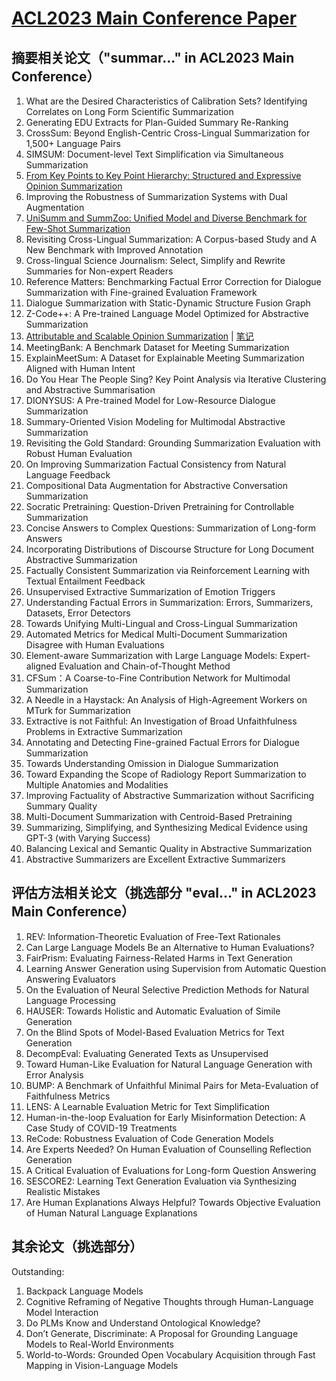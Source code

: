 # [ACL2023 Main Conference Paper](https://2023.aclweb.org/program/accepted_main_conference/)
## 摘要相关论文（"summar..." in ACL2023 Main Conference）
1. What are the Desired Characteristics of Calibration Sets? Identifying Correlates on Long Form Scientific Summarization
2. Generating EDU Extracts for Plan-Guided Summary Re-Ranking
3. CrossSum: Beyond English-Centric Cross-Lingual Summarization for 1,500+ Language Pairs
4. SIMSUM: Document-level Text Simplification via Simultaneous Summarization
5. [From Key Points to Key Point Hierarchy: Structured and Expressive Opinion Summarization](https://aclanthology.org/2023.acl-long.52.pdf)
6. Improving the Robustness of Summarization Systems with Dual Augmentation
7. [UniSumm and SummZoo: Unified Model and Diverse Benchmark for Few-Shot Summarization](https://aclanthology.org/2023.acl-long.718.pdf)
8. Revisiting Cross-Lingual Summarization: A Corpus-based Study and A New Benchmark with Improved Annotation
9. Cross-lingual Science Journalism: Select, Simplify and Rewrite Summaries for Non-expert Readers
10. Reference Matters: Benchmarking Factual Error Correction for Dialogue Summarization with Fine-grained Evaluation Framework
11. Dialogue Summarization with Static-Dynamic Structure Fusion Graph
12. Z-Code++: A Pre-trained Language Model Optimized for Abstractive Summarization
13. [Attributable and Scalable Opinion Summarization](https://aclanthology.org/2023.acl-long.473.pdf) | [笔记](https://github.com/wzl0228/note/blob/main/ACL2023/Attributable%20and%20Scalable%20Opinion%20Summarization/%E8%AE%BA%E6%96%87%E7%AC%94%E8%AE%B0-Attributable%20and%20Scalable%20Opinion%20Summarization.md)
14. MeetingBank: A Benchmark Dataset for Meeting Summarization
15. ExplainMeetSum: A Dataset for Explainable Meeting Summarization Aligned with Human Intent
16. Do You Hear The People Sing? Key Point Analysis via Iterative Clustering and Abstractive Summarisation
17. DIONYSUS: A Pre-trained Model for Low-Resource Dialogue Summarization
18. Summary-Oriented Vision Modeling for Multimodal Abstractive Summarization
19. Revisiting the Gold Standard: Grounding Summarization Evaluation with Robust Human Evaluation
20. On Improving Summarization Factual Consistency from Natural Language Feedback
21. Compositional Data Augmentation for Abstractive Conversation Summarization
22. Socratic Pretraining: Question-Driven Pretraining for Controllable Summarization
23. Concise Answers to Complex Questions: Summarization of Long-form Answers
24. Incorporating Distributions of Discourse Structure for Long Document Abstractive Summarization
25. Factually Consistent Summarization via Reinforcement Learning with Textual Entailment Feedback
26. Unsupervised Extractive Summarization of Emotion Triggers
27. Understanding Factual Errors in Summarization: Errors, Summarizers, Datasets, Error Detectors
28. Towards Unifying Multi-Lingual and Cross-Lingual Summarization
29. Automated Metrics for Medical Multi-Document Summarization Disagree with Human Evaluations
30. Element-aware Summarization with Large Language Models: Expert-aligned Evaluation and Chain-of-Thought Method
31. CFSum：A Coarse-to-Fine Contribution Network for Multimodal Summarization
32. A Needle in a Haystack: An Analysis of High-Agreement Workers on MTurk for Summarization
33. Extractive is not Faithful: An Investigation of Broad Unfaithfulness Problems in Extractive Summarization
34. Annotating and Detecting Fine-grained Factual Errors for Dialogue Summarization
35. Towards Understanding Omission in Dialogue Summarization
36. Toward Expanding the Scope of Radiology Report Summarization to Multiple Anatomies and Modalities
37. Improving Factuality of Abstractive Summarization without Sacrificing Summary Quality
38. Multi-Document Summarization with Centroid-Based Pretraining
39. Summarizing, Simplifying, and Synthesizing Medical Evidence using GPT-3 (with Varying Success)
40. Balancing Lexical and Semantic Quality in Abstractive Summarization
41. Abstractive Summarizers are Excellent Extractive Summarizers
## 评估方法相关论文（挑选部分 "eval..." in ACL2023 Main Conference）
1. REV: Information-Theoretic Evaluation of Free-Text Rationales
2. Can Large Language Models Be an Alternative to Human Evaluations?
3. FairPrism: Evaluating Fairness-Related Harms in Text Generation
4. Learning Answer Generation using Supervision from Automatic Question Answering Evaluators
5. On the Evaluation of Neural Selective Prediction Methods for Natural Language Processing
6. HAUSER: Towards Holistic and Automatic Evaluation of Simile Generation
7. On the Blind Spots of Model-Based Evaluation Metrics for Text Generation
8. DecompEval: Evaluating Generated Texts as Unsupervised
9. Toward Human-Like Evaluation for Natural Language Generation with Error Analysis
10. BUMP: A Benchmark of Unfaithful Minimal Pairs for Meta-Evaluation of Faithfulness Metrics
11. LENS: A Learnable Evaluation Metric for Text Simplification
12. Human-in-the-loop Evaluation for Early Misinformation Detection: A Case Study of COVID-19 Treatments
13. ReCode: Robustness Evaluation of Code Generation Models
14. Are Experts Needed? On Human Evaluation of Counselling Reflection Generation
15. A Critical Evaluation of Evaluations for Long-form Question Answering
16. SESCORE2: Learning Text Generation Evaluation via Synthesizing Realistic Mistakes
27. Are Human Explanations Always Helpful? Towards Objective Evaluation of Human Natural Language Explanations
## 其余论文（挑选部分）
Outstanding:
1. Backpack Language Models
2. Cognitive Reframing of Negative Thoughts through Human-Language Model Interaction
3. Do PLMs Know and Understand Ontological Knowledge?
4. Don’t Generate, Discriminate: A Proposal for Grounding Language Models to Real-World Environments
5. World-to-Words: Grounded Open Vocabulary Acquisition through Fast Mapping in Vision-Language Models
